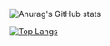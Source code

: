 ![Anurag's GitHub stats](https://github-readme-stats.vercel.app/api?username=kamilmateusiak&show_icons=true&theme=radical)

[![Top Langs](https://github-readme-stats.vercel.app/api/top-langs/?username=kamilmateusiak)](https://github.com/anuraghazra/github-readme-stats)